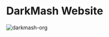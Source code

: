 # DarkMash Website

<p><img src="https://komarev.com/ghpvc/?username=darkmash-org-website&label=Profile%20views&color=0e75b6&style=flat" alt="darkmash-org" /></p>
